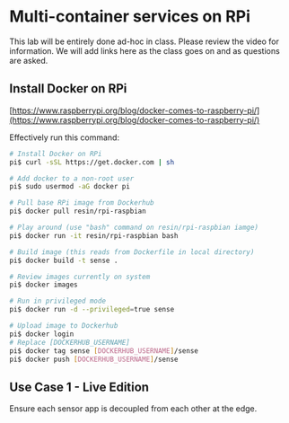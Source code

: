 # Multi-container services on RPi

This lab will be entirely done ad-hoc in class. Please review the video for information. We will add links here as the class goes on and as questions are asked.

## Install Docker on RPi

[https://www.raspberrypi.org/blog/docker-comes-to-raspberry-pi/](https://www.raspberrypi.org/blog/docker-comes-to-raspberry-pi/)

Effectively run this command:

```bash
# Install Docker on RPi
pi$ curl -sSL https://get.docker.com | sh

# Add docker to a non-root user
pi$ sudo usermod -aG docker pi

# Pull base RPi image from Dockerhub
pi$ docker pull resin/rpi-raspbian

# Play around (use "bash" command on resin/rpi-raspbian iamge)
pi$ docker run -it resin/rpi-raspbian bash

# Build image (this reads from Dockerfile in local directory)
pi$ docker build -t sense .

# Review images currently on system
pi$ docker images

# Run in privileged mode
pi$ docker run -d --privileged=true sense

# Upload image to Dockerhub
pi$ docker login
# Replace [DOCKERHUB_USERNAME]
pi$ docker tag sense [DOCKERHUB_USERNAME]/sense
pi$ docker push [DOCKERHUB_USERNAME]/sense
```

## Use Case 1 - Live Edition

Ensure each sensor app is decoupled from each other at the edge.